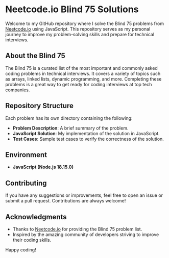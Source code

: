 # Neetcode.io Blind 75 Solutions

Welcome to my GitHub repository where I solve the Blind 75 problems from [Neetcode.io](https://neetcode.io/) using JavaScript. This repository serves as my personal journey to improve my problem-solving skills and prepare for technical interviews.

## About the Blind 75

The Blind 75 is a curated list of the most important and commonly asked coding problems in technical interviews. It covers a variety of topics such as arrays, linked lists, dynamic programming, and more. Completing these problems is a great way to get ready for coding interviews at top tech companies.

## Repository Structure

Each problem has its own directory containing the following:

- **Problem Description**: A brief summary of the problem.
- **JavaScript Solution**: My implementation of the solution in JavaScript.
- **Test Cases**: Sample test cases to verify the correctness of the solution.

## Environment

- **JavaScript (Node.js 18.15.0)**


## Contributing

If you have any suggestions or improvements, feel free to open an issue or submit a pull request. Contributions are always welcome!

## Acknowledgments

- Thanks to [Neetcode.io](https://neetcode.io/) for providing the Blind 75 problem list.
- Inspired by the amazing community of developers striving to improve their coding skills.

Happy coding!
